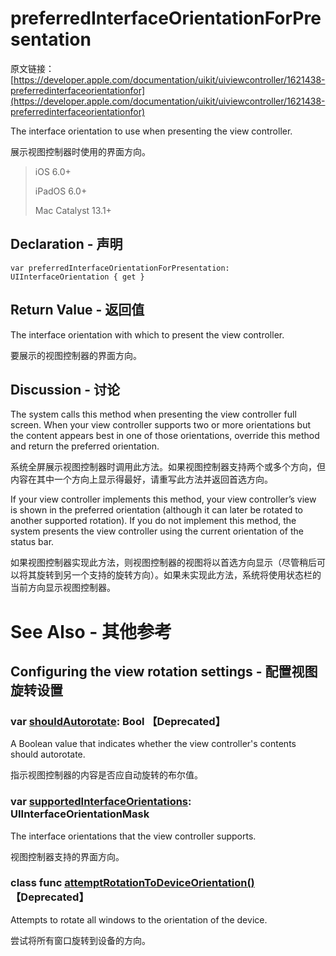 # preferredInterfaceOrientationForPresentation

原文链接：[https://developer.apple.com/documentation/uikit/uiviewcontroller/1621438-preferredinterfaceorientationfor](https://developer.apple.com/documentation/uikit/uiviewcontroller/1621438-preferredinterfaceorientationfor)

The interface orientation to use when presenting the view controller.

展示视图控制器时使用的界面方向。

> iOS 6.0+
> 
> iPadOS 6.0+
> 
> Mac Catalyst 13.1+

## Declaration - 声明

```
var preferredInterfaceOrientationForPresentation: UIInterfaceOrientation { get }
```

## Return Value - 返回值

The interface orientation with which to present the view controller.

要展示的视图控制器的界面方向。

## Discussion - 讨论

The system calls this method when presenting the view controller full screen. When your view controller supports two or more orientations but the content appears best in one of those orientations, override this method and return the preferred orientation.

系统全屏展示视图控制器时调用此方法。如果视图控制器支持两个或多个方向，但内容在其中一个方向上显示得最好，请重写此方法并返回首选方向。

If your view controller implements this method, your view controller’s view is shown in the preferred orientation (although it can later be rotated to another supported rotation). If you do not implement this method, the system presents the view controller using the current orientation of the status bar.

如果视图控制器实现此方法，则视图控制器的视图将以首选方向显示（尽管稍后可以将其旋转到另一个支持的旋转方向）。如果未实现此方法，系统将使用状态栏的当前方向显示视图控制器。

# See Also - 其他参考

## Configuring the view rotation settings - 配置视图旋转设置

### var [shouldAutorotate](https://developer.apple.com/documentation/uikit/uiviewcontroller/1621419-shouldautorotate): Bool 【Deprecated】

A Boolean value that indicates whether the view controller's contents should autorotate.

指示视图控制器的内容是否应自动旋转的布尔值。

### var [supportedInterfaceOrientations](https://developer.apple.com/documentation/uikit/uiviewcontroller/1621435-supportedinterfaceorientations): UIInterfaceOrientationMask

The interface orientations that the view controller supports.

视图控制器支持的界面方向。

### class func [attemptRotationToDeviceOrientation()](https://developer.apple.com/documentation/uikit/uiviewcontroller/1621400-attemptrotationtodeviceorientati) 【Deprecated】

Attempts to rotate all windows to the orientation of the device.

尝试将所有窗口旋转到设备的方向。


